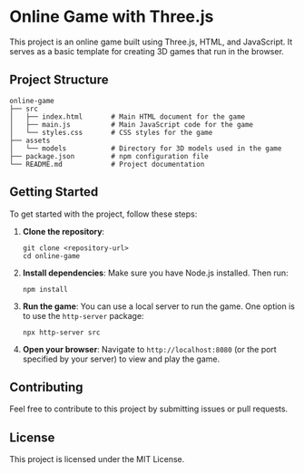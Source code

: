 # Online Game with Three.js

This project is an online game built using Three.js, HTML, and JavaScript. It serves as a basic template for creating 3D games that run in the browser.

## Project Structure

```
online-game
├── src
│   ├── index.html       # Main HTML document for the game
│   ├── main.js          # Main JavaScript code for the game
│   └── styles.css       # CSS styles for the game
├── assets
│   └── models           # Directory for 3D models used in the game
├── package.json         # npm configuration file
└── README.md            # Project documentation
```

## Getting Started

To get started with the project, follow these steps:

1. **Clone the repository**:
   ```
   git clone <repository-url>
   cd online-game
   ```

2. **Install dependencies**:
   Make sure you have Node.js installed. Then run:
   ```
   npm install
   ```

3. **Run the game**:
   You can use a local server to run the game. One option is to use the `http-server` package:
   ```
   npx http-server src
   ```

4. **Open your browser**:
   Navigate to `http://localhost:8080` (or the port specified by your server) to view and play the game.

## Contributing

Feel free to contribute to this project by submitting issues or pull requests. 

## License

This project is licensed under the MIT License.